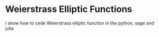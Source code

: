 # Weierstrass Elliptic Functions
 I show how to cede Weierstrass elliptic function in the python, sage and julia 
